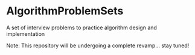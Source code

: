 # AlgorithmProblemSets
A set of interview problems to practice algorithm design and implementation

Note: This repository will be undergoing a complete revamp... stay tuned!
